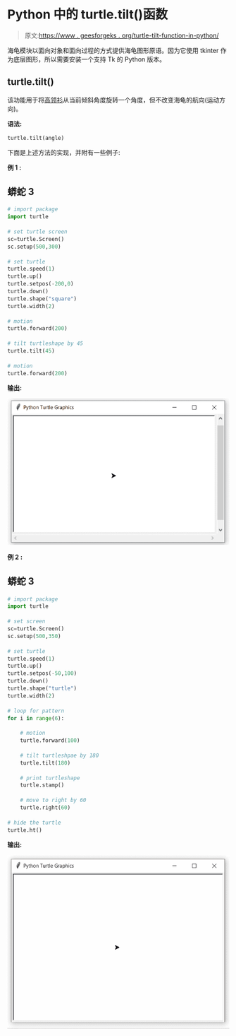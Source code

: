 # Python 中的 turtle.tilt()函数

> 原文:[https://www . geesforgeks . org/turtle-tilt-function-in-python/](https://www.geeksforgeeks.org/turtle-tilt-function-in-python/)

海龟模块以面向对象和面向过程的方式提供海龟图形原语。因为它使用 tkinter 作为底层图形，所以需要安装一个支持 Tk 的 Python 版本。

## turtle.tilt()

该功能用于将[高领衫](https://www.geeksforgeeks.org/turtle-shape-function-in-python/)从当前倾斜角度旋转一个角度，但不改变海龟的航向(运动方向)。

**语法:**

```py
turtle.tilt(angle)

```

下面是上述方法的实现，并附有一些例子:

**例 1 :**

## 蟒蛇 3

```py
# import package
import turtle

# set turtle screen
sc=turtle.Screen()
sc.setup(500,300)

# set turtle
turtle.speed(1)
turtle.up()
turtle.setpos(-200,0)
turtle.down()
turtle.shape("square")
turtle.width(2)

# motion
turtle.forward(200)

# tilt turtleshape by 45
turtle.tilt(45)

# motion
turtle.forward(200)
```

**输出:**

![](img/a0924fca2b5450c425b4f198bb0ccb16.png)

**例 2 :**

## 蟒蛇 3

```py
# import package
import turtle

# set screen
sc=turtle.Screen()
sc.setup(500,350)

# set turtle
turtle.speed(1)
turtle.up()
turtle.setpos(-50,100)
turtle.down()
turtle.shape("turtle")
turtle.width(2)

# loop for pattern
for i in range(6):

    # motion
    turtle.forward(100)

    # tilt turtleshpae by 180
    turtle.tilt(180)

    # print turtleshape
    turtle.stamp()

    # move to right by 60
    turtle.right(60)

# hide the turtle
turtle.ht()
```

**输出:**

![](img/56480fe7bd13c8a6fd4dc45c6350be72.png)